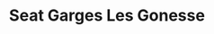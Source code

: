 ---
title: "Seat Garges Les Gonesse"
url: /garges-les-gonesse/seat-garges-les-gonesse/
shop: Autowerkstatt
---